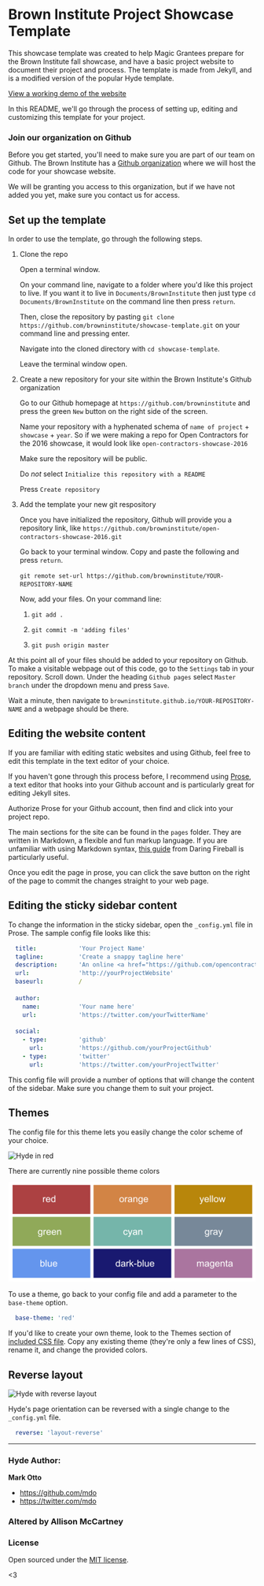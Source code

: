 # Brown Institute Project Showcase Template

This showcase template was created to help Magic Grantees prepare for the Brown Institute fall showcase, and have a basic project website to document their project and process. The template is made from Jekyll, and is a modified version of the popular Hyde template.

[View a working demo of the website](https://browninstitute.github.io/showcase-template/)

In this README, we'll go through the process of setting up, editing and customizing this template for your project.

### Join our organization on Github

Before you get started, you'll need to make sure you are part of our team on Github. The Brown Institute has a [Github organization](https://github.com/browninstitute) where we will host the code for your showcase website. 

We will be granting you access to this organization, but if we have not added you yet, make sure you contact us for access.


## Set up the template

In order to use the template, go through the following steps.

1. Clone the repo

    Open a terminal window.
    
    On your command line, navigate to a folder where you'd like this project to live. If you want it to live in `Documents/BrownInstitute` then just type `cd Documents/BrownInstitute` on the command line then press `return`.

    Then, close the repository by pasting `git clone https://github.com/browninstitute/showcase-template.git` on your command line and pressing enter.
    
    Navigate into the cloned directory with `cd showcase-template`.
    
    Leave the terminal window open.

2. Create a new repository for your site within the Brown Institute's Github organization

    Go to our Github homepage at `https://github.com/browninstitute` and press the green `New` button on the right side of the screen.
    
    Name your repository with a hyphenated schema of `name of project` + `showcase` + `year`. So if we were making a repo for Open Contractors for the 2016 showcase, it would look like `open-contractors-showcase-2016`
    
    Make sure the repository will be public.
    
    Do *not* select `Initialize this repository with a README`
    
    Press `Create repository`
    
3. Add the template your new git respository

    Once you have initialized the repository, Github will provide you a repository link, like `https://github.com/browninstitute/open-contractors-showcase-2016.git`
    
    Go back to your terminal window. Copy and paste the following and press `return`.
    
    `git remote set-url https://github.com/browninstitute/YOUR-REPOSITORY-NAME`
    
    Now, add your files. On your command line:
      
      1. `git add .`
      
      2. `git commit -m 'adding files'`
      
      3. `git push origin master`
      
At this point all of your files should be added to your repository on Github. To make a visitable webpage out of this code, go to the `Settings` tab in your repository. Scroll down. Under the heading `Github pages` select `Master branch` under the dropdown menu and press `Save`. 

Wait a minute, then navigate to `browninstitute.github.io/YOUR-REPOSITORY-NAME` and a webpage should be there.
    


## Editing the website content 

If you are familiar with editing static websites and using Github, feel free to edit this template in the text editor of your choice.

If you haven't gone through this process before, I recommend using [Prose](http://prose.io/), a text editor that hooks into your Github account and is particularly great for editing Jekyll sites. 

Authorize Prose for your Github account, then find and click into your project repo. 

The main sections for the site can be found in the `pages` folder. They are written in Markdown, a flexible and fun markup language. If you are unfamiliar with using Markdown syntax, [this guide](https://daringfireball.net/projects/markdown/syntax) from Daring Fireball is particularly useful.

Once you edit the page in prose, you can click the save button on the right of the page to commit the changes straight to your web page.


## Editing the sticky sidebar content

To change the information in the sticky sidebar, open the `_config.yml` file in Prose. The sample config file looks like this:


```yml
  title:            'Your Project Name'
  tagline:          'Create a snappy tagline here'
  description:      'An online <a href="https://github.com/opencontractors" target="_blank">open-source</a> resource for media innovation projects.'
  url:              'http://yourProjectWebsite'
  baseurl:          /

  author:
    name:           'Your name here'
    url:            'https://twitter.com/yourTwitterName'

  social:
    - type:         'github'
      url:          'https://github.com/yourProjectGithub'
    - type:         'twitter'
      url:          'https://twitter.com/yourProjectTwitter'
```

This config file will provide a number of options that will change the content of the sidebar. Make sure you change them to suit your project.



## Themes

The config file for this theme lets you easily change the color scheme of your choice.

![Hyde in red](https://f.cloud.github.com/assets/98681/1831229/42b0b354-7384-11e3-8462-31b8df193fe5.png)

There are currently nine possible theme colors

![Hyde theme classes](img/theme-colors.png)

To use a theme, go back to your config file and add a parameter to the `base-theme` option.

```yml
  base-theme: 'red'
```

If you'd like to create your own theme, look to the Themes section of [included CSS file](https://github.com/poole/hyde/blob/master/public/css/hyde.css). Copy any existing theme (they're only a few lines of CSS), rename it, and change the provided colors.



## Reverse layout

![Hyde with reverse layout](https://f.cloud.github.com/assets/98681/1831230/42b0d3ac-7384-11e3-8d54-2065afd03f9e.png)

Hyde's page orientation can be reversed with a single change to the `_config.yml` file.

```yml
  reverse: 'layout-reverse'
```


---

### Hyde Author:

**Mark Otto**
- <https://github.com/mdo>
- <https://twitter.com/mdo>


### Altered by Allison McCartney

### License

Open sourced under the [MIT license](LICENSE.md).

<3
